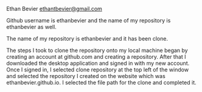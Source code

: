 Ethan Bevier ethantbevier@gmail.com

Github username is ethanbevier and the name of my repository is ethanbevier as well.

The name of my repository is ethanbevier and it has been clone.

The steps I took to clone the repository onto my local machine began by creating an account at github.com and creating a repository. After that I downloaded the desktop application and signed in with my new account. Once I signed in, I selected clone repository at the top left of the window and selected the repository I created on the website which was ethanbevier.github.io. I selected the file path for the clone and completed it. 